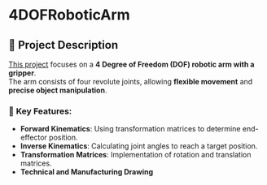 # 4DOFRoboticArm   
 
## 📌 Project Description  
[This project](https://github.com/IsilEna/4DOFRoboticArm/blob/main/414148project.pdf) focuses on a **4 Degree of Freedom (DOF) robotic arm with a gripper**.  
The arm consists of four revolute joints, allowing **flexible movement** and **precise object manipulation**.  

### 🤖 **Key Features:**  
- **Forward Kinematics**: Using transformation matrices to determine end-effector position.  
- **Inverse Kinematics**: Calculating joint angles to reach a target position.  
- **Transformation Matrices**: Implementation of rotation and translation matrices.
- **Technical and Manufacturing Drawing**
